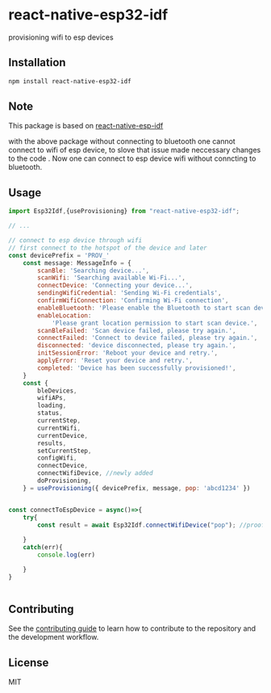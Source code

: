# react-native-esp32-idf

provisioning wifi to esp devices

## Installation

```sh
npm install react-native-esp32-idf
```

## Note
This package is based on [react-native-esp-idf](https://www.npmjs.com/package/react-native-esp-idf)
 
with the above package without connecting to bluetooth one cannot connect to wifi of esp device, to slove that issue made neccessary changes to the code .
Now one can connect to esp device wifi without conncting to bluetooth.


## Usage

```js
import Esp32Idf,{useProvisioning} from "react-native-esp32-idf";

// ...

// connect to esp device through wifi
// first connect to the hotspot of the device and later 
const devicePrefix = 'PROV_'
	const message: MessageInfo = {
		scanBle: 'Searching device...',
		scanWifi: 'Searching available Wi-Fi...',
		connectDevice: 'Connecting your device...',
		sendingWifiCredential: 'Sending Wi-Fi credentials',
		confirmWifiConnection: 'Confirming Wi-Fi connection',
		enableBluetooth: 'Please enable the Bluetooth to start scan device.',
		enableLocation:
			'Please grant location permission to start scan device.',
		scanBleFailed: 'Scan device failed, please try again.',
		connectFailed: 'Connect to device failed, please try again.',
		disconnected: 'device disconnected, please try again.',
		initSessionError: 'Reboot your device and retry.',
		applyError: 'Reset your device and retry.',
		completed: 'Device has been successfully provisioned!',
	}
	const {
		bleDevices,
		wifiAPs,
		loading,
		status,
		currentStep,
		currentWifi,
		currentDevice,
		results,
		setCurrentStep,
		configWifi,
		connectDevice,
		connectWifiDevice, //newly added 
		doProvisioning,
	} = useProvisioning({ devicePrefix, message, pop: 'abcd1234' })


const connectToEspDevice = async()=>{
    try{
        const result = await Esp32Idf.connectWifiDevice("pop"); //proof of possession
        
    }
    catch(err){
        console.log(err)

    }
}



```

## Contributing

See the [contributing guide](CONTRIBUTING.md) to learn how to contribute to the repository and the development workflow.

## License

MIT
